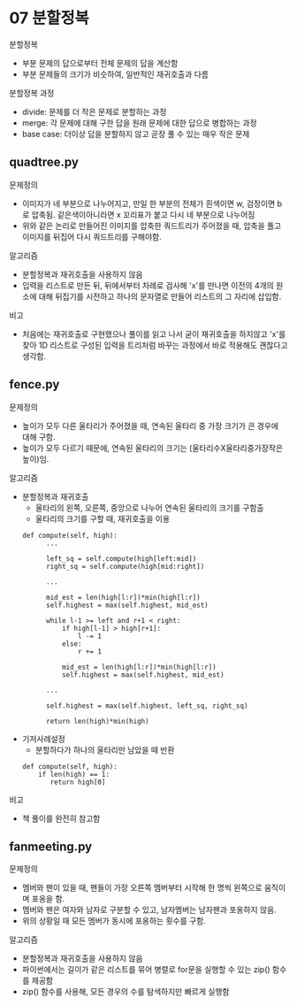 # 07 분할정복
분할정복
- 부분 문제의 답으로부터 전체 문제의 답을 계산함
- 부분 문제들의 크기가 비슷하여, 일반적인 재귀호출과 다름

분할정복 과정
- divide: 문제를 더 작은 문제로 분할하는 과정
- merge: 각 문제에 대해 구한 답을 원래 문제에 대한 답으로 병합하는 과정
- base case: 더이상 답을 분할하지 않고 곧장 풀 수 있는 매우 작은 문제

## quadtree.py
문제정의
- 이미지가 네 부분으로 나누어지고, 만일 한 부분의 전체가 흰색이면 w, 검정이면 b로 압축됨. 같은색이아니라면 x 꼬리표가 붙고 다시 네 부분으로 나누어짐
- 위와 같은 논리로 만들어진 이미지를 압축한 쿼드트리가 주어졌을 때, 압축을 풀고 이미지를 뒤집어 다시 쿼드트리를 구해야함.

알고리즘
- 분할정복과 재귀호출을 사용하지 않음
- 입력을 리스트로 만든 뒤, 뒤에서부터 차례로 검사해 'x'를 만나면 이전의 4개의 원소에 대해 뒤집기를 시전하고 하나의 문자열로 만들어 리스트의 그 자리에 삽입함.

비고
- 처음에는 재귀호출로 구현했으나 풀이를 읽고 나서 굳이 재귀호출을 하지않고 'x'를 찾아 1D 리스트로 구성된 입력을 트리처럼 바꾸는 과정에서 바로 적용해도 괜찮다고 생각함.

## fence.py
문제정의
- 높이가 모두 다른 울타리가 주어졌을 때, 연속된 울타리 중 가장 크기가 큰 경우에 대해 구함.
- 높이가 모두 다르기 때문에, 연속된 울타리의 크기는 (울타리수X울타리중가장작은높이)임.

알고리즘
- 분할정복과 재귀호출
  - 울타리의 왼쪽, 오른쪽, 중앙으로 나누어 연속된 울타리의 크기를 구함출
  - 울타리의 크기를 구할 때, 재귀호출을 이용
  ```
  def compute(self, high):
        ...
        
        left_sq = self.compute(high[left:mid])
        right_sq = self.compute(high[mid:right])
        
        ...
        
        mid_est = len(high[l:r])*min(high[l:r])
        self.highest = max(self.highest, mid_est)

        while l-1 >= left and r+1 < right:
            if high[l-1] > high[r+1]:
                l -= 1
            else:
                r += 1

            mid_est = len(high[l:r])*min(high[l:r])
            self.highest = max(self.highest, mid_est)
        
        ...
        
        self.highest = max(self.highest, left_sq, right_sq)

        return len(high)*min(high)
  ```
- 기저사례설정
  - 분할하다가 하나의 울타리만 남았을 때 반환
  ```
  def compute(self, high):
      if len(high) == 1:
         return high[0]
  ```
비고
- 책 풀이를 완전히 참고함 

## fanmeeting.py
문제정의
- 멤버와 팬이 있을 때, 팬들이 가장 오른쪽 멤버부터 시작해 한 명씩 왼쪽으로 움직이며 포옹을 함.
- 멤버와 팬은 여자와 남자로 구분할 수 있고, 남자멤버는 남자팬과 포옹하지 않음.
- 위의 상황일 때 모든 멤버가 동시에 포옹하는 횟수를 구함.

알고리즘
- 분할정복과 재귀호출을 사용하지 않음
- 파이썬에서는 길이가 같은 리스트를 묶어 병렬로 for문을 실행할 수 있는 zip() 함수를 제공함
- zip() 함수를 사용해, 모든 경우의 수를 탐색하지만 빠르게 실행함
